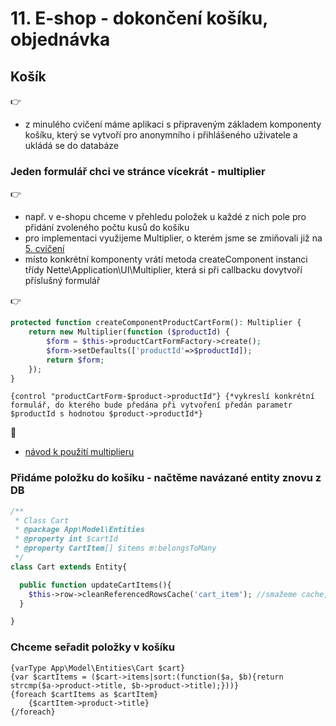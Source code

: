 # 11. E-shop - dokončení košíku, objednávka  

## Košík
:point_right:
- z minulého cvičení máme aplikaci s připraveným základem komponenty košíku, který se vytvoří pro anonymního i přihlášeného uživatele a ukládá se do databáze

### Jeden formulář chci ve stránce vícekrát - multiplier
:point_right:
- např. v e-shopu chceme v přehledu položek u každé z nich pole pro přidání zvoleného počtu kusů do košíku
- pro implementaci využijeme Multiplier, o kterém jsme se zmiňovali již na [5. cvičení](../05-latte-formulare#multiplier---jedna-komponenta-ve-str%C3%A1nce-v%C3%ADckr%C3%A1t) 
- místo konkrétní komponenty vrátí metoda createComponent instanci třídy Nette\Application\UI\Multiplier, která si při callbacku dovytvoří příslušný formulář

:point_right:
```php
protected function createComponentProductCartForm(): Multiplier {
	return new Multiplier(function ($productId) {
		$form = $this->productCartFormFactory->create();
        $form->setDefaults(['productId'=>$productId]);
		return $form;
	}); 
}
```
```latte
{control "productCartForm-$product->productId"} {*vykreslí konkrétní formulář, do kterého bude předána při vytvoření předán parametr $productId s hodnotou $product->productId*}
```

:blue_book:
- [návod k použití multiplieru](https://doc.nette.org/cs/3.1/cookbook/multiplier)

### Přidáme položku do košíku - načtěme navázané entity znovu z DB

```php
/**
 * Class Cart
 * @package App\Model\Entities
 * @property int $cartId
 * @property CartItem[] $items m:belongsToMany
 */
class Cart extends Entity{

  public function updateCartItems(){
    $this->row->cleanReferencedRowsCache('cart_item'); //smažeme cache, aby se položky v košíku znovu načetly z DB bez nutnosti načtení celého košíku
  }

}
``` 

### Chceme seřadit položky v košíku

```latte
{varType App\Model\Entities\Cart $cart}
{var $cartItems = ($cart->items|sort:(function($a, $b){return strcmp($a->product->title, $b->product->title);}))}
{foreach $cartItems as $cartItem}
    {$cartItem->product->title}
{/foreach}
```